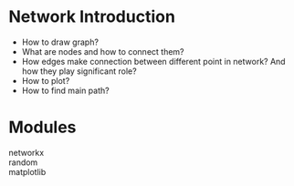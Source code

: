 # Network Introduction<br>

- How to draw graph?<br>
- What are nodes and how to connect them?<br>
- How edges make connection between different point in network? And how they play significant role?<br>
- How to plot?<br>
- How to find main path?<br>

# Modules<br>

networkx<br>
random<br>
matplotlib<br>
